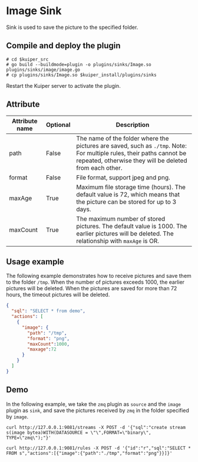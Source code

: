 # Image Sink

Sink is used to save the picture to the specified folder.

## Compile and deploy the plugin

```shell
# cd $kuiper_src
# go build --buildmode=plugin -o plugins/sinks/Image.so plugins/sinks/image/image.go
# cp plugins/sinks/Image.so $kuiper_install/plugins/sinks
```

Restart the Kuiper server to activate the plugin.

## Attribute

| Attribute name | Optional | Description                                                  |
| -------------- | -------- | ------------------------------------------------------------ |
| path           | False    | The name of the folder where the pictures are saved, such as `./tmp`. Note: For multiple rules, their paths cannot be repeated, otherwise they will be deleted from each other. |
| format         | False    | File format, support jpeg and png.                           |
| maxAge         | True     | Maximum file storage time (hours). The default value is 72, which means that the picture can be stored for up to 3 days. |
| maxCount       | True     | The maximum number of stored pictures. The default value is 1000. The earlier pictures will be deleted. The relationship with `maxAge` is OR. |

## Usage example

The following example demonstrates how to receive pictures and save them to the folder `/tmp`. When the number of pictures exceeds 1000, the earlier pictures will be deleted. When the pictures are saved for more than 72 hours, the timeout pictures will be deleted.

```json
{
  "sql": "SELECT * from demo",
  "actions": [
    {
      "image": {
        "path": "/tmp",
        "format": "png",
        "maxCount":1000,
        "maxage":72
      }
    }
  ]
}
```

## Demo

In the following example, we take the `zmq` plugin as `source` and the `image` plugin as `sink`, and save the pictures received by `zmq` in the folder specified by `image`.

```shell
curl http://127.0.0.1:9081/streams -X POST -d '{"sql":"create stream s(image bytea)WITH(DATASOURCE = \"\",FORMAT=\"binary\", TYPE=\"zmq\");"}'

curl http://127.0.0.1:9081/rules -X POST -d '{"id":"r","sql":"SELECT * FROM s","actions":[{"image":{"path":"./tmp","format":"png"}}]}'
```